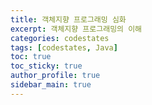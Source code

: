 ```yaml
---
title: 객체지향 프로그래밍 심화
excerpt: 객체지향 프로그래밍의 이해
categories: codestates
tags: [codestates, Java]
toc: true
toc_sticky: true
author_profile: true
sidebar_main: true
---
```

